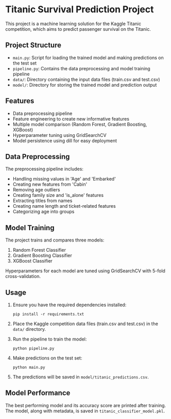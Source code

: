 # Titanic Survival Prediction Project

This project is a machine learning solution for the Kaggle Titanic competition, which aims to predict passenger survival on the Titanic.

## Project Structure

- `main.py`: Script for loading the trained model and making predictions on the test set
- `pipeline.py`: Contains the data preprocessing and model training pipeline
- `data/`: Directory containing the input data files (train.csv and test.csv)
- `model/`: Directory for storing the trained model and prediction output

## Features

- Data preprocessing pipeline
- Feature engineering to create new informative features
- Multiple model comparison (Random Forest, Gradient Boosting, XGBoost)
- Hyperparameter tuning using GridSearchCV
- Model persistence using dill for easy deployment

## Data Preprocessing

The preprocessing pipeline includes:

- Handling missing values in 'Age' and 'Embarked'
- Creating new features from 'Cabin'
- Removing age outliers
- Creating family size and 'is_alone' features
- Extracting titles from names
- Creating name length and ticket-related features
- Categorizing age into groups

## Model Training

The project trains and compares three models:

1. Random Forest Classifier
2. Gradient Boosting Classifier
3. XGBoost Classifier

Hyperparameters for each model are tuned using GridSearchCV with 5-fold cross-validation.

## Usage

1. Ensure you have the required dependencies installed:
   ```
   pip install -r requirements.txt
   ```

2. Place the Kaggle competition data files (train.csv and test.csv) in the `data/` directory.

3. Run the pipeline to train the model:
   ```
   python pipeline.py
   ```

4. Make predictions on the test set:
   ```
   python main.py
   ```

5. The predictions will be saved in `model/titanic_predictions.csv`.

## Model Performance

The best performing model and its accuracy score are printed after training. The model, along with metadata, is saved in `titanic_classifier_model.pkl`.

